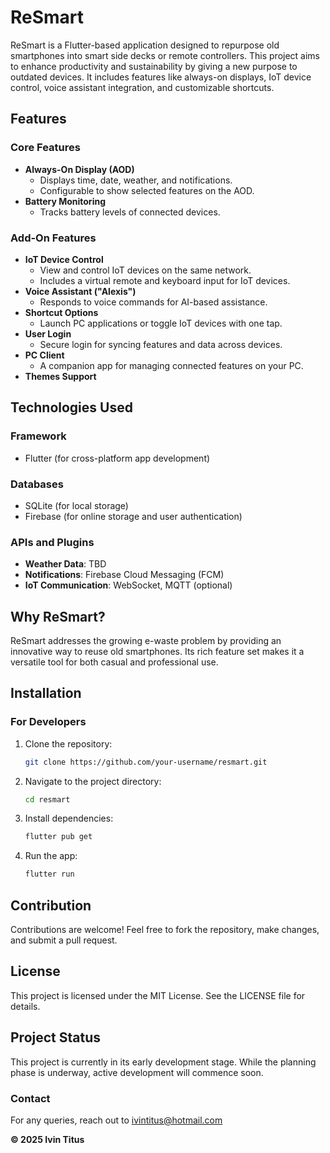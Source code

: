 # **ReSmart**

ReSmart is a Flutter-based application designed to repurpose old smartphones 
into smart side decks or remote controllers. This project aims to enhance productivity and sustainability 
by giving a new purpose to outdated devices. It includes features like always-on displays, IoT device control, voice assistant integration, and customizable shortcuts.


## **Features**

### **Core Features**
- **Always-On Display (AOD)**
  - Displays time, date, weather, and notifications.
  - Configurable to show selected features on the AOD.
- **Battery Monitoring**
  - Tracks battery levels of connected devices.

### **Add-On Features**
- **IoT Device Control**
  - View and control IoT devices on the same network.
  - Includes a virtual remote and keyboard input for IoT devices.
- **Voice Assistant ("Alexis")**
  - Responds to voice commands for AI-based assistance.
- **Shortcut Options**
  - Launch PC applications or toggle IoT devices with one tap.
- **User Login**
  - Secure login for syncing features and data across devices.
- **PC Client**
  - A companion app for managing connected features on your PC.
- **Themes Support**

## **Technologies Used**

### **Framework**
- Flutter (for cross-platform app development)

### **Databases**
- SQLite (for local storage)
- Firebase (for online storage and user authentication)

### **APIs and Plugins**
- **Weather Data**: TBD
- **Notifications**: Firebase Cloud Messaging (FCM)
- **IoT Communication**: WebSocket, MQTT (optional)

## **Why ReSmart?**
ReSmart addresses the growing e-waste problem by providing an innovative way to reuse old smartphones. Its rich feature set makes it a versatile tool for both casual and professional use.

## **Installation**
### **For Developers**
1. Clone the repository:
   ```bash
   git clone https://github.com/your-username/resmart.git
   ```
2. Navigate to the project directory:
   ```bash
   cd resmart
   ```
3. Install dependencies:
   ```bash
   flutter pub get
   ```
4. Run the app:
   ```bash
   flutter run
   ```

## **Contribution**
Contributions are welcome! Feel free to fork the repository, make changes, and submit a pull request.

## **License**
This project is licensed under the MIT License. See the LICENSE file for details.

## **Project Status**
This project is currently in its early development stage. While the planning phase is underway, active development will commence soon.


### **Contact**
For any queries, reach out to ivintitus@hotmail.com

**&copy; 2025 Ivin Titus**
